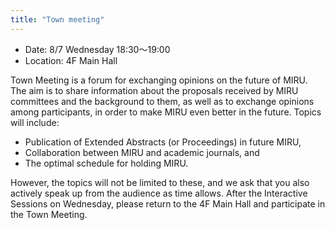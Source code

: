 ```yaml
---
title: "Town meeting"
---
```


- Date: 8/7  Wednesday 18:30～19:00
- Location: 4F Main Hall

Town Meeting is a forum for exchanging opinions on the future of MIRU. The aim is to share information about the proposals received by MIRU committees and the background to them, as well as to exchange opinions among participants, in order to make MIRU even better in the future.
Topics will include:

- Publication of Extended Abstracts (or Proceedings) in future MIRU,
- Collaboration between MIRU and academic journals, and
- The optimal schedule for holding MIRU.

However, the topics will not be limited to these, and we ask that you also actively speak up from the audience as time allows.
After the Interactive Sessions on Wednesday, please return to the 4F Main Hall and participate in the Town Meeting.
